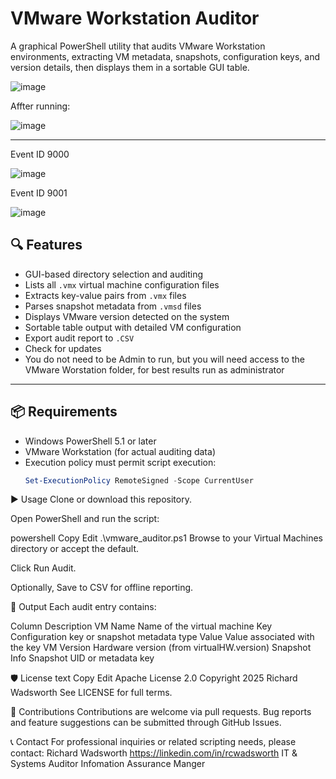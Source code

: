 # VMware Workstation Auditor

A graphical PowerShell utility that audits VMware Workstation environments, extracting VM metadata, snapshots, configuration keys, and version details, then displays them in a sortable GUI table.

![image](https://github.com/user-attachments/assets/715afd4a-6863-475a-bf83-afa57a98a9b8)

Affter running:

![image](https://github.com/user-attachments/assets/e7a3337b-da34-4972-a523-ee98a6394f09)

---
Event ID 9000

![image](https://github.com/user-attachments/assets/6b0a04a5-8c92-4d07-a06a-792b37fea4f4)

Event ID 9001

![image](https://github.com/user-attachments/assets/6c011337-cfd5-49e8-acf8-47355099672a)


## 🔍 Features

- GUI-based directory selection and auditing
- Lists all `.vmx` virtual machine configuration files
- Extracts key-value pairs from `.vmx` files
- Parses snapshot metadata from `.vmsd` files
- Displays VMware version detected on the system
- Sortable table output with detailed VM configuration
- Export audit report to `.CSV`
- Check for updates
- You do not need to be Admin to run, but you will need access to the VMware Worstation folder, for best results run as administrator
---

## 📦 Requirements

- Windows PowerShell 5.1 or later
- VMware Workstation (for actual auditing data)
- Execution policy must permit script execution:
  ```powershell
  Set-ExecutionPolicy RemoteSigned -Scope CurrentUser
▶️ Usage
Clone or download this repository.

Open PowerShell and run the script:

powershell
Copy
Edit
.\vmware_auditor.ps1
Browse to your Virtual Machines directory or accept the default.

Click Run Audit.

Optionally, Save to CSV for offline reporting.

📁 Output
Each audit entry contains:

Column	Description
VM Name	Name of the virtual machine
Key	Configuration key or snapshot metadata type
Value	Value associated with the key
VM Version	Hardware version (from virtualHW.version)
Snapshot Info	Snapshot UID or metadata key

🛡 License
text
Copy
Edit
Apache License 2.0
Copyright 2025 Richard Wadsworth
See LICENSE for full terms.

🤝 Contributions
Contributions are welcome via pull requests. Bug reports and feature suggestions can be submitted through GitHub Issues.

📞 Contact
For professional inquiries or related scripting needs, please contact:
Richard Wadsworth https://linkedin.com/in/rcwadsworth
IT & Systems Auditor Infomation Assurance Manger 
